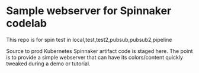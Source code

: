 # Sample webserver for Spinnaker codelab

This repo is for spin test in local,test,test2,pubsub,pubsub2,pipeline

Source to prod Kubernetes Spinnaker artifact code is staged here. The point is
to provide a simple webserver that can have its colors/content quickly tweaked
during a demo or tutorial.
